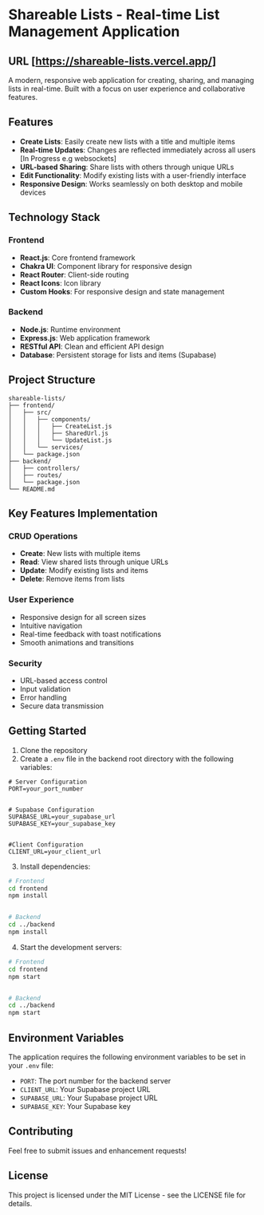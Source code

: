 # Shareable Lists - Real-time List Management Application

## URL [https://shareable-lists.vercel.app/]

A modern, responsive web application for creating, sharing, and managing lists in real-time. Built with a focus on user experience and collaborative features.

## Features

- **Create Lists**: Easily create new lists with a title and multiple items
- **Real-time Updates**: Changes are reflected immediately across all users [In Progress e.g websockets]
- **URL-based Sharing**: Share lists with others through unique URLs
- **Edit Functionality**: Modify existing lists with a user-friendly interface
- **Responsive Design**: Works seamlessly on both desktop and mobile devices

## Technology Stack

### Frontend

- **React.js**: Core frontend framework
- **Chakra UI**: Component library for responsive design
- **React Router**: Client-side routing
- **React Icons**: Icon library
- **Custom Hooks**: For responsive design and state management

### Backend

- **Node.js**: Runtime environment
- **Express.js**: Web application framework
- **RESTful API**: Clean and efficient API design
- **Database**: Persistent storage for lists and items (Supabase)

## Project Structure

```
shareable-lists/
├── frontend/
│   ├── src/
│   │   ├── components/
│   │   │   ├── CreateList.js
│   │   │   ├── SharedUrl.js
│   │   │   └── UpdateList.js
│   │   └── services/
│   └── package.json
├── backend/
│   ├── controllers/
│   ├── routes/
│   └── package.json
└── README.md
```

## Key Features Implementation

### CRUD Operations

- **Create**: New lists with multiple items
- **Read**: View shared lists through unique URLs
- **Update**: Modify existing lists and items
- **Delete**: Remove items from lists

### User Experience

- Responsive design for all screen sizes
- Intuitive navigation
- Real-time feedback with toast notifications
- Smooth animations and transitions

### Security

- URL-based access control
- Input validation
- Error handling
- Secure data transmission

## Getting Started

1. Clone the repository
2. Create a `.env` file in the backend root directory with the following variables:

```env
# Server Configuration
PORT=your_port_number


# Supabase Configuration
SUPABASE_URL=your_supabase_url
SUPABASE_KEY=your_supabase_key


#Client Configuration
CLIENT_URL=your_client_url
```

3. Install dependencies:

```bash
# Frontend
cd frontend
npm install


# Backend
cd ../backend
npm install
```

4. Start the development servers:

```bash
# Frontend
cd frontend
npm start


# Backend
cd ../backend
npm start
```

## Environment Variables

The application requires the following environment variables to be set in your `.env` file:

- `PORT`: The port number for the backend server
- `CLIENT_URL`: Your Supabase project URL
- `SUPABASE_URL`: Your Supabase project URL
- `SUPABASE_KEY`: Your Supabase key

## Contributing

Feel free to submit issues and enhancement requests!

## License

This project is licensed under the MIT License - see the LICENSE file for details.
